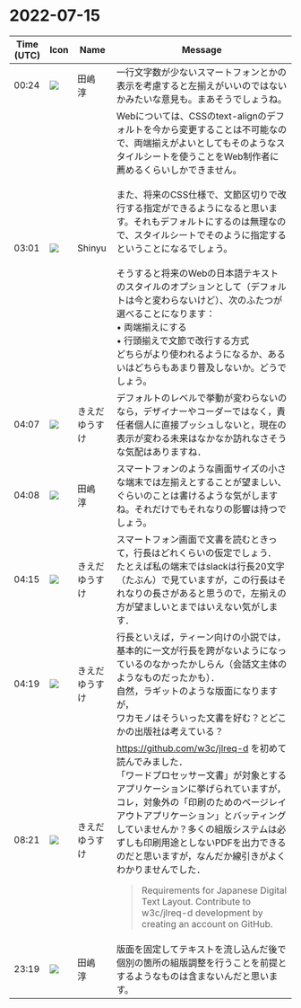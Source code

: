 # 2022-07-15

|Time (UTC)|Icon|Name|Message|
|---|---|---|---|
|00:24|![](https://secure.gravatar.com/avatar/698cc14290c3976fdd9f0a23494b87c1.jpg?s=72&d=https%3A%2F%2Fa.slack-edge.com%2Fdf10d%2Fimg%2Favatars%2Fava_0018-72.png)|田嶋　淳|一行文字数が少ないスマートフォンとかの表示を考慮すると左揃えがいいのではないかみたいな意見も。まあそうでしょうね。|
|03:01|![](https://avatars.slack-edge.com/2019-04-17/604316276593_b98417506de391d2c423_72.jpg)|Shinyu|Webについては、CSSのtext-alignのデフォルトを今から変更することは不可能なので、両端揃えがよいとしてもそのようなスタイルシートを使うことをWeb制作者に薦めるくらいしかできません。<br><br>また、将来のCSS仕様で、文節区切りで改行する指定ができるようになると思います。それもデフォルトにするのは無理なので、スタイルシートでそのように指定するということになるでしょう。<br><br>そうすると将来のWebの日本語テキストのスタイルのオプションとして（デフォルトは今と変わらないけど）、次のふたつが選べることになります：<br>• 両端揃えにする<br>• 行頭揃えで文節で改行する方式<br>どちらがより使われるようになるか、あるいはどちらもあまり普及しないか。どうでしょう。|
|04:07|![](https://avatars.slack-edge.com/2019-03-11/571585797168_09840ca518e784c46d3a_72.png)|きえだゆうすけ|デフォルトのレベルで挙動が変わらないのなら，デザイナーやコーダーではなく，責任者個人に直接プッシュしないと，現在の表示が変わる未来はなかなか訪れなさそうな気配はありますね．|
|04:08|![](https://secure.gravatar.com/avatar/698cc14290c3976fdd9f0a23494b87c1.jpg?s=72&d=https%3A%2F%2Fa.slack-edge.com%2Fdf10d%2Fimg%2Favatars%2Fava_0018-72.png)|田嶋　淳|スマートフォンのような画面サイズの小さな端末では左揃えとすることが望ましい、ぐらいのことは書けるような気がしますね。それだけでもそれなりの影響は持つでしょう。|
|04:15|![](https://avatars.slack-edge.com/2019-03-11/571585797168_09840ca518e784c46d3a_72.png)|きえだゆうすけ|スマートフォン画面で文書を読むときって，行長はどれくらいの仮定でしょう．<br>たとえば私の端末ではslackは行長20文字（たぶん）で見ていますが，この行長はそれなりの長さがあると思うので，左揃えの方が望ましいとまではいえない気がします．|
|04:19|![](https://avatars.slack-edge.com/2019-03-11/571585797168_09840ca518e784c46d3a_72.png)|きえだゆうすけ|行長といえば，ティーン向けの小説では，基本的に一文が行長を跨がないようになっているのなかったかしらん（会話文主体のようなものだったかも）．<br>自然，ラギットのような版面になりますが，<br>ワカモノはそういった文書を好む？とどこかの出版社は考えている？|
|08:21|![](https://avatars.slack-edge.com/2019-03-11/571585797168_09840ca518e784c46d3a_72.png)|きえだゆうすけ|<https://github.com/w3c/jlreq-d> を初めて読んでみました．<br>「ワードプロセッサー文書」が対象とするアプリケーションに挙げられていますが，コレ，対象外の「印刷のためのページレイアウトアプリケーション」とバッティングしていませんか？多くの組版システムは必ずしも印刷用途としないPDFを出力できるのだと思いますが，なんだか線引きがよくわかりませんでした．<br><blockquote>Requirements for Japanese Digital Text Layout. Contribute to w3c/jlreq-d development by creating an account on GitHub.</blockquote>|
|23:19|![](https://secure.gravatar.com/avatar/698cc14290c3976fdd9f0a23494b87c1.jpg?s=72&d=https%3A%2F%2Fa.slack-edge.com%2Fdf10d%2Fimg%2Favatars%2Fava_0018-72.png)|田嶋　淳|版面を固定してテキストを流し込んだ後で個別の箇所の組版調整を行うことを前提とするようなものは含まないんだと思います。|
